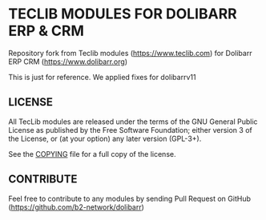 # TECLIB MODULES FOR DOLIBARR ERP & CRM

Repository fork from Teclib modules (https://www.teclib.com) for Dolibarr ERP CRM (https://www.dolibarr.org)

This is just for reference. We applied fixes for dolibarrv11

## LICENSE

All TecLib modules are released under the terms of the GNU General Public License as published by the Free Software Foundation; either version 3 of the License, or (at your option) any later version (GPL-3+).

See the [COPYING](https://github.com/Dolibarr/dolibarr/blob/develop/COPYING) file for a full copy of the license.


## CONTRIBUTE

Feel free to contribute to any modules by sending Pull Request on GitHub (https://github.com/b2-network/dolibarr)

